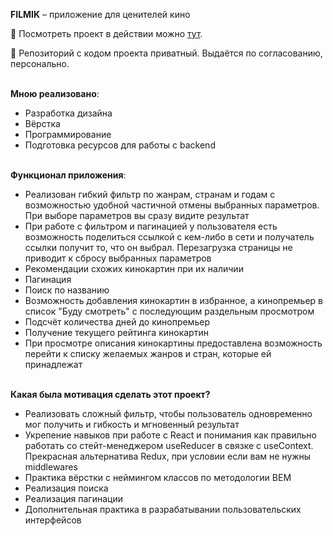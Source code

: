 __FILMIK__ – приложение для ценителей кино

:eyes: Посмотреть проект в действии можно [тут](https://filmik-dev.herokuapp.com).<br />

:construction: Репозиторий с кодом проекта приватный. Выдаётся по согласованию, персонально.

<br />__Мною реализовано__:
- Разработка дизайна
- Вёрстка
- Программирование
- Подготовка ресурсов для работы с backend

<br />__Функционал приложения__:
- Реализован гибкий фильтр по жанрам, странам и годам с возможностью удобной частичной отмены выбранных параметров. При выборе параметров вы сразу видите результат
- При работе с фильтром и пагинацией у пользователя есть возможность поделиться ссылкой с кем-либо в сети и получатель ссылки получит то, что он выбрал. Перезагрузка страницы не приводит к сбросу выбранных параметров
- Рекомендации схожих кинокартин при их наличии
- Пагинация
- Поиск по названию
- Возможность добавления кинокартин в избранное, а кинопремьер в список "Буду смотреть" с последующим раздельным просмотром
- Подсчёт количества дней до кинопремьер
- Получение текущего рейтинга кинокартин
- При просмотре описания кинокартины предоставлена возможность перейти к списку желаемых жанров и стран, которые ей принадлежат

<br />__Какая была мотивация сделать этот проект?__
-  Реализовать сложный фильтр, чтобы пользователь одновременно мог получить и гибкость и мгновенный результат
-  Укрепение навыков при работе с React и понимания как правильно работать со стейт-менеджером useReducer в связке с useContext. Прекрасная альтернатива Redux, при условии если вам не нужны middlewares
- Практика вёрстки с неймингом классов по методологии BEM
- Реализация поиска
- Реализация пагинации
- Дополнительная практика в разрабатывании пользовательских интерфейсов